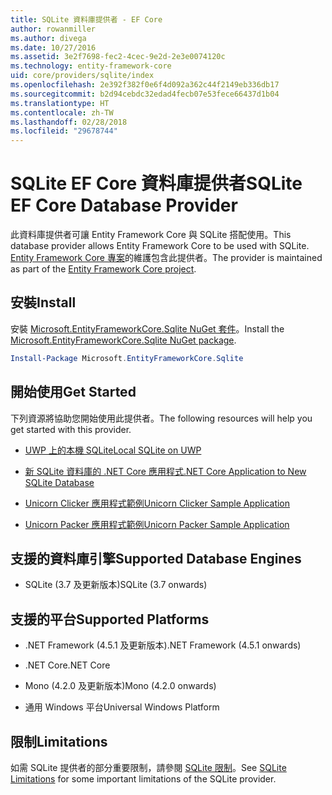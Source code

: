 ```yaml
---
title: SQLite 資料庫提供者 - EF Core
author: rowanmiller
ms.author: divega
ms.date: 10/27/2016
ms.assetid: 3e2f7698-fec2-4cec-9e2d-2e3e0074120c
ms.technology: entity-framework-core
uid: core/providers/sqlite/index
ms.openlocfilehash: 2e392f382f0e6f4d092a362c44f2149eb336db17
ms.sourcegitcommit: b2d94cebdc32edad4fecb07e53fece66437d1b04
ms.translationtype: HT
ms.contentlocale: zh-TW
ms.lasthandoff: 02/28/2018
ms.locfileid: "29678744"
---
```

# <a name="sqlite-ef-core-database-provider"></a><span data-ttu-id="efb13-102">SQLite EF Core 資料庫提供者</span><span class="sxs-lookup"><span data-stu-id="efb13-102">SQLite EF Core Database Provider</span></span>

<span data-ttu-id="efb13-103">此資料庫提供者可讓 Entity Framework Core 與 SQLite 搭配使用。</span><span class="sxs-lookup"><span data-stu-id="efb13-103">This database provider allows Entity Framework Core to be used with SQLite.</span></span> <span data-ttu-id="efb13-104">[Entity Framework Core 專案](https://github.com/aspnet/EntityFrameworkCore)的維護包含此提供者。</span><span class="sxs-lookup"><span data-stu-id="efb13-104">The provider is maintained as part of the [Entity Framework Core project](https://github.com/aspnet/EntityFrameworkCore).</span></span>

## <a name="install"></a><span data-ttu-id="efb13-105">安裝</span><span class="sxs-lookup"><span data-stu-id="efb13-105">Install</span></span>

<span data-ttu-id="efb13-106">安裝 [Microsoft.EntityFrameworkCore.Sqlite NuGet 套件](https://www.nuget.org/packages/Microsoft.EntityFrameworkCore.Sqlite/)。</span><span class="sxs-lookup"><span data-stu-id="efb13-106">Install the [Microsoft.EntityFrameworkCore.Sqlite NuGet package](https://www.nuget.org/packages/Microsoft.EntityFrameworkCore.Sqlite/).</span></span>

``` powershell
Install-Package Microsoft.EntityFrameworkCore.Sqlite
```

## <a name="get-started"></a><span data-ttu-id="efb13-107">開始使用</span><span class="sxs-lookup"><span data-stu-id="efb13-107">Get Started</span></span>

<span data-ttu-id="efb13-108">下列資源將協助您開始使用此提供者。</span><span class="sxs-lookup"><span data-stu-id="efb13-108">The following resources will help you get started with this provider.</span></span>
* [<span data-ttu-id="efb13-109">UWP 上的本機 SQLite</span><span class="sxs-lookup"><span data-stu-id="efb13-109">Local SQLite on UWP</span></span>](../../get-started/uwp/getting-started.md)

* [<span data-ttu-id="efb13-110">新 SQLite 資料庫的 .NET Core 應用程式</span><span class="sxs-lookup"><span data-stu-id="efb13-110">.NET Core Application to New SQLite Database</span></span>](../../get-started/netcore/new-db-sqlite.md)

* [<span data-ttu-id="efb13-111">Unicorn Clicker 應用程式範例</span><span class="sxs-lookup"><span data-stu-id="efb13-111">Unicorn Clicker Sample Application</span></span>](https://github.com/rowanmiller/UnicornStore/tree/master/UnicornClicker/UWP)

* [<span data-ttu-id="efb13-112">Unicorn Packer 應用程式範例</span><span class="sxs-lookup"><span data-stu-id="efb13-112">Unicorn Packer Sample Application</span></span>](https://github.com/rowanmiller/UnicornStore/tree/master/UnicornPacker)

## <a name="supported-database-engines"></a><span data-ttu-id="efb13-113">支援的資料庫引擎</span><span class="sxs-lookup"><span data-stu-id="efb13-113">Supported Database Engines</span></span>

* <span data-ttu-id="efb13-114">SQLite (3.7 及更新版本)</span><span class="sxs-lookup"><span data-stu-id="efb13-114">SQLite (3.7 onwards)</span></span>

## <a name="supported-platforms"></a><span data-ttu-id="efb13-115">支援的平台</span><span class="sxs-lookup"><span data-stu-id="efb13-115">Supported Platforms</span></span>

* <span data-ttu-id="efb13-116">.NET Framework (4.5.1 及更新版本)</span><span class="sxs-lookup"><span data-stu-id="efb13-116">.NET Framework (4.5.1 onwards)</span></span>

* <span data-ttu-id="efb13-117">.NET Core</span><span class="sxs-lookup"><span data-stu-id="efb13-117">.NET Core</span></span>

* <span data-ttu-id="efb13-118">Mono (4.2.0 及更新版本)</span><span class="sxs-lookup"><span data-stu-id="efb13-118">Mono (4.2.0 onwards)</span></span>

* <span data-ttu-id="efb13-119">通用 Windows 平台</span><span class="sxs-lookup"><span data-stu-id="efb13-119">Universal Windows Platform</span></span>

## <a name="limitations"></a><span data-ttu-id="efb13-120">限制</span><span class="sxs-lookup"><span data-stu-id="efb13-120">Limitations</span></span>

<span data-ttu-id="efb13-121">如需 SQLite 提供者的部分重要限制，請參閱 [SQLite 限制](limitations.md)。</span><span class="sxs-lookup"><span data-stu-id="efb13-121">See [SQLite Limitations](limitations.md) for some important limitations of the SQLite provider.</span></span>
